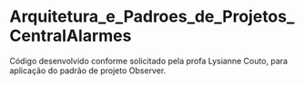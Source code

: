 # Arquitetura_e_Padroes_de_Projetos_CentralAlarmes
Código desenvolvido conforme solicitado pela profa Lysianne Couto, para aplicação do padrão de projeto Observer.
